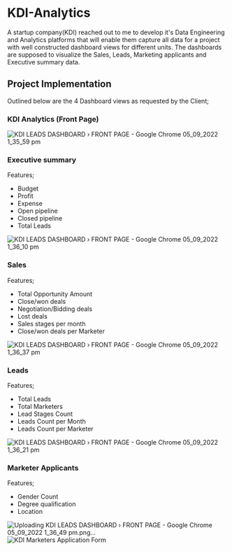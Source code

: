 # KDI-Analytics
A startup company(KDI) reached out to me to develop it's Data Engineering and Analytics platforms that will enable them capture all data for a project with well constructed dashboard views for different units. The dashboards are supposed to visualize the Sales, Leads, Marketing applicants and Executive summary data. 
## Project Implementation
Outlined below are the 4 Dashboard views as requested by the Client;
### KDI Analytics (Front Page)
![KDI LEADS DASHBOARD › FRONT PAGE - Google Chrome 05_09_2022 1_35_59 pm](https://user-images.githubusercontent.com/66309302/188476143-25dc4236-2002-4c72-b441-d34331baf31c.png)

### Executive summary
Features;
* Budget
* Profit
* Expense
* Open pipeline
* Closed pipeline
* Total Leads

![KDI LEADS DASHBOARD › FRONT PAGE - Google Chrome 05_09_2022 1_36_10 pm](https://user-images.githubusercontent.com/66309302/188476811-56f30eda-2910-4c35-be40-a8d9743bcbd3.png)

### Sales
Features;
* Total Opportunity Amount
* Close/won deals
* Negotiation/Bidding deals
* Lost deals
* Sales stages per month
* Close/won deals per Marketer

![KDI LEADS DASHBOARD › FRONT PAGE - Google Chrome 05_09_2022 1_36_37 pm](https://user-images.githubusercontent.com/66309302/188479932-0f63f238-011b-4cdd-aeb3-0cb7681c98ca.png)

### Leads
Features;
* Total Leads
* Total Marketers
* Lead Stages Count
* Leads Count per Month
* Leads Count per Marketer

![KDI LEADS DASHBOARD › FRONT PAGE - Google Chrome 05_09_2022 1_36_21 pm](https://user-images.githubusercontent.com/66309302/188479735-ecf90913-f5c8-4723-989e-d1f8148e3805.png)

### Marketer Applicants
Features;
* Gender Count
* Degree qualification
* Location 
   
![Uploading KDI LEADS DASHBOARD › FRONT PAGE - Google Chrome 05_09_2022 1_36_49 pm.png…]()
![KDI Marketers Application Form](https://user-images.githubusercontent.com/66309302/186938393-a72514e4-9535-4caa-8232-43b71491bf4f.png)
